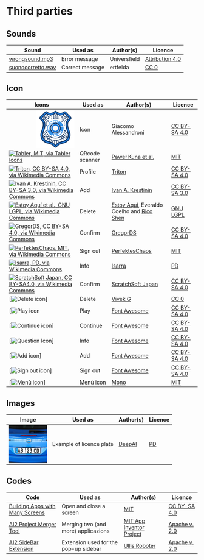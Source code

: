 # Third parties

## Sounds

| Sound | Used as | Author(s) | Licence |
| ----- | ------- | --------- | ------- |
| [wrongsound.mp3](https://freesound.org/s/730120/) | Error message | Universfield | [Attribution 4.0](https://creativecommons.org/licenses/by/4.0/) | si |
| [suonocorretto.wav](https://freesound.org/s/243701/) | Correct message |ertfelda | [CC 0](https://creativecommons.org/publicdomain/zero/1.0/) | si |

## Icon

| Icons | Used as | Author(s) | Licence |
| ----- | ------- | --------- | ------- |
| <a href="../code/qrcode/logo.svg"><img align="right" width="100" height="100" alt="GNU General Public License v. 3" src="../code/qrcode/logo.svg"></a> | Icon | Giacomo Alessandroni | [CC BY-SA 4.0](https://creativecommons.org/licenses/by-sa/4.0/) |
| [![Tabler, MIT, via Tabler Icons](https://upload.wikimedia.org/wikipedia/commons/thumb/3/35/Tabler-icons_qrcode.svg/100px-Tabler-icons_qrcode.svg.png)](https://tabler.io/icons/icon/qrcode) | QRcode scanner |  [Paweł Kuna et al.](https://github.com/tabler/tabler-icons) | [MIT](https://github.com/aws/mit-0) |
| [![Triton, CC BY-SA 4.0, via Wikimedia Commons](https://upload.wikimedia.org/wikipedia/commons/thumb/c/c0/Icone_wikipedia_RC_patrol_n.svg/100px-Icone_wikipedia_RC_patrol_n.svg.png)](https://commons.wikimedia.org/wiki/File:Icone_wikipedia_RC_patrol_n.svg) | Profile | [Triton](https://commons.wikimedia.org/wiki/User:Triton) | [CC BY-SA 4.0](https://creativecommons.org/licenses/by-sa/4.0/) |
| [![Ivan A. Krestinin, CC BY-SA 3.0, via Wikimedia Commons](https://upload.wikimedia.org/wikipedia/commons/thumb/c/c7/Pictogram_plus_blue.svg/100px-Pictogram_plus_blue.svg.png)](https://commons.wikimedia.org/wiki/File:Pictogram_plus_blue.svg) | Add | [Ivan A. Krestinin](https://commons.wikimedia.org/wiki/User_talk:Ivan_A._Krestinin) | [CC BY-SA 3.0](https://creativecommons.org/licenses/by-sa/3.0/) |
| [![Estoy Aquí et al., GNU LGPL, via Wikimedia Commons](https://upload.wikimedia.org/wikipedia/commons/thumb/9/99/Crystal_128_error.svg/100px-Crystal_128_error.svg.png)](https://commons.wikimedia.org/wiki/File:Crystal_128_error.svg) | Delete | [Estoy Aquí](https://commons.wikimedia.org/wiki/User:Estoy_Aquí), Everaldo Coelho and [Rico Shen](https://commons.wikimedia.org/wiki/User:BrockF5) | [GNU LGPL](https://www.gnu.org/licenses/lgpl-3.0.html) |
| [![GregorDS, CC BY-SA 4.0, via Wikimedia Commons](https://upload.wikimedia.org/wikipedia/commons/thumb/d/d0/CrystalClearActionApply.svg/100px-CrystalClearActionApply.svg.png)](https://commons.wikimedia.org/wiki/File:CrystalClearActionApply.svg) | Confirm | [GregorDS](https://commons.wikimedia.org/wiki/User:GregorDS) | [CC BY-SA 4.0](https://creativecommons.org/licenses/by-sa/4.0/) |
| [![PerfektesChaos, MIT, via Wikimedia Commons](https://upload.wikimedia.org/wikipedia/commons/thumb/3/3b/OOjs_UI_icon_logOut-ltr-progressive.svg/100px-OOjs_UI_icon_logOut-ltr-progressive.svg.png)](https://commons.wikimedia.org/wiki/File:OOjs_UI_icon_logOut-ltr-progressive.svg) | Sign out | [PerfektesChaos](https://commons.wikimedia.org/wiki/User:PerfektesChaos) | [MIT](https://github.com/aws/mit-0) |  
| [![Isarra, PD, via Wikimedia Commons](https://upload.wikimedia.org/wikipedia/commons/thumb/1/11/Blue_question_mark_icon.svg/100px-Blue_question_mark_icon.svg.png)](https://commons.wikimedia.org/wiki/File:Blue_question_mark_icon.svg) | Info | [Isarra](https://commons.wikimedia.org/wiki/User:Isarra) | [PD](https://creativecommons.org/public-domain/) |
| [![ScratchSoft Japan, CC BY-SA4.0, via Wikimedia Commons](https://upload.wikimedia.org/wikipedia/commons/thumb/2/25/Build_list_bullet_leaked.svg/100px-Build_list_bullet_leaked.svg.png)](https://commons.wikimedia.org/wiki/File:Build_list_bullet_leaked.svg) | Confirm | [ScratchSoft Japan](https://commons.wikimedia.org/wiki/User_talk:ScratchSoft_Japan) | [CC BY-SA 4.0](https://creativecommons.org/licenses/by-sa/4.0/) |
| [![Delete icon](https://iconduck.com/icons/236947/failure)] | Delete | [Vivek G](https://iconduck.com/designers/vivek-g) | [CC 0](https://creativecommons.org/publicdomain/zero/1.0/) |
| [![Play icon](https://iconduck.com/icons/21564/play-circle) | Play | [Font Awesome](https://iconduck.com/designers/font-awesome) | [CC BY-SA 4.0](https://creativecommons.org/licenses/by-sa/4.0/) |
| [![Continue icon](https://iconduck.com/icons/21609/angle-double-right)] | Continue | [Font Awesome](https://iconduck.com/designers/font-awesome) | [CC BY-SA 4.0](https://creativecommons.org/licenses/by-sa/4.0/) |
| [![Question Icon](https://iconduck.com/icons/22280/question-circle)]| Info | [Font Awesome](https://iconduck.com/designers/font-awesome) | [CC BY-SA 4.0](https://creativecommons.org/licenses/by-sa/4.0/) |
| [![Add icon](https://iconduck.com/icons/22256/plus-circle)] | Add | [Font Awesome](https://iconduck.com/designers/font-awesome) | [CC BY-SA 4.0](https://creativecommons.org/licenses/by-sa/4.0/) | 
| [![Sign out icon](https://iconduck.com/icons/22351/alternate-sign-out)] | Sign out | [Font Awesome](https://iconduck.com/designers/font-awesome) | [CC BY-SA 4.0](https://creativecommons.org/licenses/by-sa/4.0/) | 
| [![Menù icon](https://iconduck.com/icons/69976/menu)] | Menù icon | [Mono](https://iconduck.com/designers/mono) | [MIT](https://github.com/aws/mit-0) |
## Images
| Image | Used as | Author(s) | Licence |
| ----- | ------- | --------- | ------- |
| <a href="../code/images/plate_AB123CD.jpg"><img align="right" width="100" height="100" alt="GNU General Public License v. 3" src="../code/images/plate_AB123CD.jpg"></a> | Example of licence plate | [DeepAI](https://deepai.org/) | [PD](https://deepai.org/terms-of-service/terms-of-service) |  

## Codes

| Code | Used as | Author(s) | Licence |
| ----- | ------- | -------- | ------- |
| [Building Apps with Many Screens](https://ai2.appinventor.mit.edu/reference/other/manyscreens.html) | Open and close a screen | [MIT](https://web.mit.edu/) | [CC BY-SA 4.0](https://creativecommons.org/licenses/by-sa/4.0/) |
| [AI2 Project Merger Tool](https://github.com/mit-cml/appinventor-sources/raw/refs/heads/master/appinventor/aimerger/AI2MergerApp.jar) | Merging two (and more) applicazions | [ MIT App Inventor Project](https://github.com/mit-cml) | [Apache v. 2.0](https://www.apache.org/licenses/LICENSE-2.0) |
|[AI2 SideBar Extension](https://ullisroboterseite.de/android-AI2-SideBar-en.html) | Extension used for the pop-up sidebar | [Ullis Roboter](https://ullisroboterseite.de/index.html) | [Apache v. 2.0](https://www.apache.org/licenses/LICENSE-2.0)
